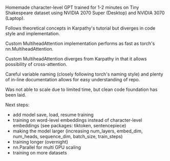 Homemade character-level GPT trained for 1-2 minutes on Tiny Shakespeare dataset using NVIDIA 2070 Super (Desktop) and NVIDIA 3070 (Laptop).

Follows theoretical concepts in Karpathy's tutorial but diverges in code style and implementation.

Custom MultiheadAttention implementation performs as fast as torch's nn.MultiheadAttention.

Custom MultiheadAttention diverges from Karpathy in that it allows possibility of cross-attention.

Careful variable naming (closely following torch's naming style) and plenty of in-line documentation allows for easy understanding of repo.

Was not able to scale due to limited time, but clean code foundation has been laid.

Next steps:
- add model save, load, resume training
- training on word-level embeddings instead of character-level embeddings (see packages: tiktoken, sentencepiece)
- making the model larger (increasing num_layers, embed_dim, num_heads, sequence_dim, batch_size, train_steps)
- training longer (overnight)
- nn.Parallel for multi GPU scaling
- training on more datasets
